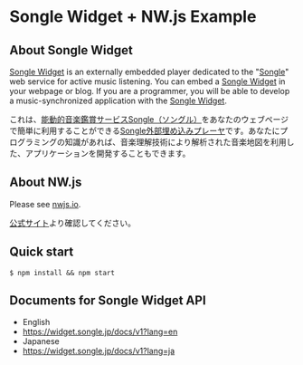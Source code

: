# Songle Widget + NW.js Example

## About Songle Widget

[Songle Widget][widget] is an externally embedded player dedicated to the "[Songle][songle]" web service for active music listening. You can embed a [Songle Widget][widget] in your webpage or blog. If you are a programmer, you will be able to develop a music-synchronized application with the [Songle Widget][widget].

これは、[能動的音楽鑑賞サービスSongle（ソングル）][songle]をあなたのウェブページで簡単に利用することができる[Songle外部埋め込みプレーヤ][widget]です。あなたにプログラミングの知識があれば、音楽理解技術により解析された音楽地図を利用した、アプリケーションを開発することもできます。

## About NW.js

Please see [nwjs.io](http://nwjs.io).

[公式サイト](http://nwjs.io)より確認してください。

## Quick start

```
$ npm install && npm start
```

## Documents for Songle Widget API

 * English
  * https://widget.songle.jp/docs/v1?lang=en
 * Japanese
  * https://widget.songle.jp/docs/v1?lang=ja

[songle]:https://songle.jp
[widget]:https://widget.songle.jp

